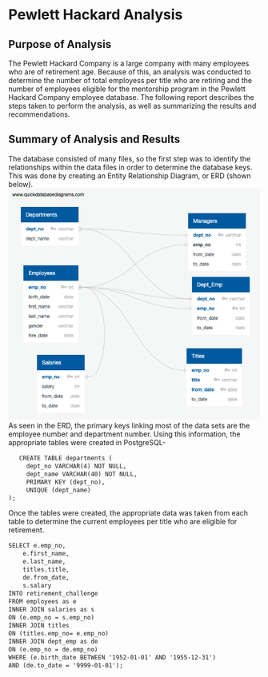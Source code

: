 # Pewlett Hackard Analysis
## Purpose of Analysis

  The Pewlett Hackard Company is a large company with many employees who are of retirement age. Because of this, an analysis was conducted to determine the number of total employess per title who are retiring and the number of employees eligible for the mentorship program in the Pewlett Hackard Company employee database. The following report describes the steps taken to perform the analysis, as well as summarizing the results and recommendations.
## Summary of Analysis and Results

  The database consisted of many files, so the first step was to identify the relationships within the data files in order to determine the database keys. This was done by creating an Entity Relationship Diagram, or ERD (shown below). 
![ERD](https://github.com/oshadiw/Pewlett-Hackard-Analysis/blob/master/Challenge%20Data/EmployeeDB.png)
As seen in the ERD, the primary keys linking most of the data sets are the employee number and department number. Using this information, the appropriate tables were created in PostgreSQL- 
```
   CREATE TABLE departments (
     dept_no VARCHAR(4) NOT NULL,
     dept_name VARCHAR(40) NOT NULL,
     PRIMARY KEY (dept_no),
     UNIQUE (dept_name)
);
```
Once the tables were created, the appropriate data was taken from each table to determine the current employees per title who are eligible for retirement. 
```
SELECT e.emp_no,
	e.first_name,
	e.last_name,
	titles.title,
	de.from_date,
	s.salary
INTO retirement_challenge
FROM employees as e
INNER JOIN salaries as s
ON (e.emp_no = s.emp_no)
INNER JOIN titles
ON (titles.emp_no= e.emp_no)
INNER JOIN dept_emp as de
ON (e.emp_no = de.emp_no)
WHERE (e.birth_date BETWEEN '1952-01-01' AND '1955-12-31')
AND (de.to_date = '9999-01-01');
```
